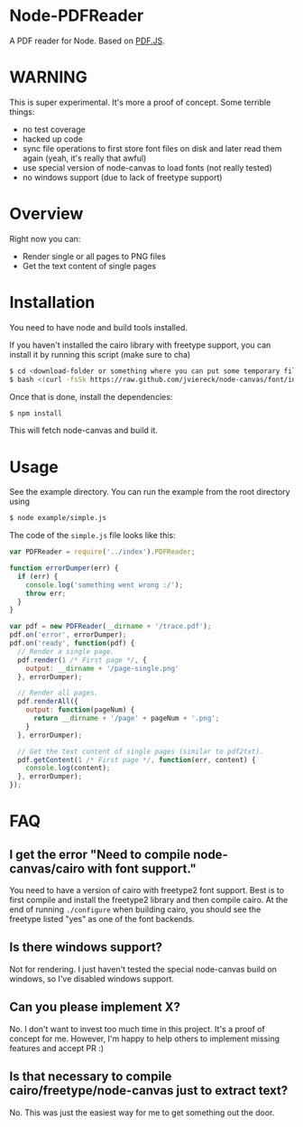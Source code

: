 # Node-PDFReader

A PDF reader for Node. Based on [PDF.JS](https://github.com/mozilla/pdf.js).

# WARNING

This is super experimental. It's more a proof of concept. Some terrible things:

* no test coverage
* hacked up code
* sync file operations to first store font files on disk and later read them again (yeah, it's really that awful)
* use special version of node-canvas to load fonts (not really tested)
* no windows support (due to lack of freetype support)

# Overview

Right now you can:

* Render single or all pages to PNG files
* Get the text content of single pages

# Installation

You need to have node and build tools installed.

If you haven't installed the cairo library with freetype support, you can install it by running this script (make sure to cha)

```bash
$ cd <download-folder or something where you can put some temporary files>
$ bash <(curl -fsSk https://raw.github.com/jviereck/node-canvas/font/install)
```

Once that is done, install the dependencies:

```bash
$ npm install
```

This will fetch node-canvas and build it.

# Usage

See the example directory. You can run the example from the root directory using

```bash
$ node example/simple.js
```

The code of the `simple.js` file looks like this:

```javascript
var PDFReader = require('../index').PDFReader;

function errorDumper(err) {
  if (err) {
    console.log('something went wrong :/');
    throw err;
  }
}

var pdf = new PDFReader(__dirname + '/trace.pdf');
pdf.on('error', errorDumper);
pdf.on('ready', function(pdf) {
  // Render a single page.
  pdf.render(1 /* First page */, {
    output: __dirname + '/page-single.png'
  }, errorDumper);

  // Render all pages.
  pdf.renderAll({
    output: function(pageNum) {
      return __dirname + '/page' + pageNum + '.png';
    }
  }, errorDumper);

  // Get the text content of single pages (similar to pdf2txt).
  pdf.getContent(1 /* First page */, function(err, content) {
    console.log(content);
  }, errorDumper);
});
```

# FAQ

## I get the error "Need to compile node-canvas/cairo with font support."

You need to have a version of cairo with freetype2 font support. Best is to first compile and install the freetype2 library and then compile cairo. At the end of running `./configure` when building cairo, you should see the freetype listed "yes" as one of the font backends.

## Is there windows support?

Not for rendering. I just haven't tested the special node-canvas build on windows, so I've disabled windows support.

## Can you please implement X?

No. I don't want to invest too much time in this project. It's a proof of concept for me. However, I'm happy to help others to implement missing features and accept PR :)

## Is that necessary to compile cairo/freetype/node-canvas just to extract text?

No. This was just the easiest way for me to get something out the door.
